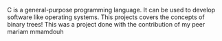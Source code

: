 C is a general-purpose programming language. It can be used to develop software like operating systems. This projects covers the concepts of binary trees! This was a project done with the contribution of my peer mariam mmamdouh
